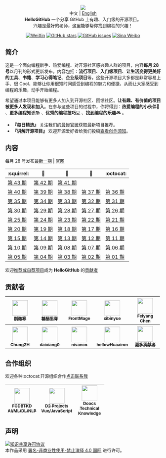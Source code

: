 <p align="center">
  <img src="https://media.githubusercontent.com/media/521xueweihan/img/master/hellogithub/logo/readme.gif"/>
  <br>中文 | <a href="README_en.md">English</a>
  <br><strong>HelloGitHub</strong> 一个分享 GitHub 上有趣、入门级的开源项目。<br>兴趣是最好的老师，这里能够帮你找到编程的兴趣！
</p>

<p align="center">
  <a href="https://media.githubusercontent.com/media/521xueweihan/img/master/hellogithub/logo/weixin.png"><img src="https://img.shields.io/badge/Talk-%E5%BE%AE%E4%BF%A1%E7%BE%A4-brightgreen.svg?style=popout-square" alt="WeiXin"></a>
  <a href="https://github.com/521xueweihan/HelloGitHub/stargazers"><img src="https://img.shields.io/github/stars/521xueweihan/HelloGitHub.svg?style=popout-square" alt="GitHub stars"></a>
  <a href="https://github.com/521xueweihan/HelloGitHub/issues"><img src="https://img.shields.io/github/issues/521xueweihan/HelloGitHub.svg?style=popout-square" alt="GitHub issues"></a>
    <a href="https://weibo.com/hellogithub"><img src="https://img.shields.io/badge/%E6%96%B0%E6%B5%AA-Weibo-red.svg?style=popout-square" alt="Sina Weibo"></a>
</p>

## 简介
这是一个面向编程新手、热爱编程、对开源社区感兴趣人群的项目，内容**每月 28 号**以月刊的形式更新发布。内容包括：**流行项目**、**入门级项目**、**让生活变得更美好的工具**、**书籍**、**学习心得笔记**、**企业级项目**等，这些开源项目大多都是非常容易上手、很 Cool，能够让你用很短时间感受到编程的魅力和便捷。从而让大家感受到编程的乐趣，动手开始编程。

希望通过本项目能够有更多人加入到开源社区、回馈社区。**让有趣、有价值的项目被更多人发现和加入**。在参与这些项目的过程中，你将得到：**热爱编程的小伙伴**🕺 、**更多编程知识**📚 、**优秀的编程技巧**💻 、**找到编程的乐趣**🎮 。

- **『每日精选』** 关注我们的[最惨官微](https://weibo.com/hellogithub)获取最新项目推荐。
- **『讲解开源项目』** 欢迎开源爱好者给我们投稿[查看创作须知](https://github.com/HelloGitHub-Team/Article/blob/master/%E5%88%9B%E4%BD%9C%E9%A1%BB%E7%9F%A5.md)。


## 内容
每月 28 号发布[最新一期](/content/last.md) | [官网](https://hellogithub.com) 

| :squirrel: | :jack_o_lantern: | :beer: | :fish_cake: | :octocat: |
| ------- | ----- | ------------ | ------ | --------- |
| [第 43 期](/content/43/HelloGitHub43.md) | [第 42 期](/content/42/HelloGitHub42.md) | [第 41 期](/content/41/HelloGitHub41.md) |
| [第 40 期](/content/40/HelloGitHub40.md) | [第 39 期](/content/39/HelloGitHub39.md) | [第 38 期](/content/38/HelloGitHub38.md) | [第 37 期](/content/37/HelloGitHub37.md) | [第 36 期](/content/36/HelloGitHub36.md) |
| [第 35 期](/content/35/HelloGitHub35.md) | [第 34 期](/content/34/HelloGitHub34.md) | [第 33 期](/content/33/HelloGitHub33.md) | [第 32 期](/content/32/HelloGitHub32.md) | [第 31 期](/content/31/HelloGitHub31.md) |
| [第 30 期](/content/30/HelloGitHub30.md) | [第 29 期](/content/29/HelloGitHub29.md) | [第 28 期](/content/28/HelloGitHub28.md) | [第 27 期](/content/27/HelloGitHub27.md) | [第 26 期](/content/26/HelloGitHub26.md) |
| [第 25 期](/content/25/HelloGitHub25.md) | [第 24 期](/content/24/HelloGitHub24.md) | [第 23 期](/content/23/HelloGitHub23.md) | [第 22 期](/content/22/HelloGitHub22.md) | [第 21 期](/content/21/HelloGitHub21.md) |
| [第 20 期](/content/20/HelloGitHub20.md) | [第 19 期](/content/19/HelloGitHub19.md) | [第 18 期](/content/18/HelloGitHub18.md) | [第 17 期](/content/17/HelloGitHub17.md) | [第 16 期](/content/16/HelloGitHub16.md) |
| [第 15 期](/content/15/HelloGitHub15.md) | [第 14 期](/content/14/HelloGitHub14.md) | [第 13 期](/content/13/HelloGitHub13.md) | [第 12 期](/content/12/HelloGitHub12.md) | [第 11 期](/content/11/HelloGitHub11.md) |
| [第 10 期](/content/10/HelloGitHub10.md) | [第 09 期](/content/09/HelloGitHub09.md) | [第 08 期](/content/08/HelloGitHub08.md) | [第 07 期](/content/07/HelloGitHub07.md) | [第 06 期](/content/06/HelloGitHub06.md) |
| [第 05 期](/content/05/HelloGitHub05.md) | [第 04 期](/content/04/HelloGitHub04.md) | [第 03 期](/content/03/HelloGitHub03.md) | [第 02 期](/content/02/HelloGitHub02.md) | [第 01 期](/content/01/HelloGitHub01.md) |

欢迎[推荐或自荐项目](https://github.com/521xueweihan/HelloGitHub/issues/new)成为 **HelloGitHub** 的[贡献者](https://github.com/521xueweihan/HelloGitHub/blob/master/content/contributors.md) 

## 贡献者
<table>
  <tbody>
    <tr>
      <th align="center" style="width: 80px;">
        <a href="https://github.com/521xueweihan">
          <img src="https://avatars2.githubusercontent.com/u/8255800?s=50&v=4" style="width: 50px;"><br>
          <sub>削微寒</sub>
        </a><br>
      </th>
      <th align="center" style="width: 80px;">
        <a href="https://github.com/ming995">
          <img src="https://avatars0.githubusercontent.com/u/46031112?s=50&v=4" style="width: 50px;"><br>
          <sub>糖醋里脊</sub>
        </a><br>
      </th>
      <th align="center" style="width: 80px;">
        <a href="https://github.com/FrontMage">
          <img src="https://avatars0.githubusercontent.com/u/17007026?s=50&v=4" style="width: 50px;"><br>
          <sub>FrontMage</sub>
        </a><br>
      </th>
      <th align="center" style="width: 80px;">
        <a href="https://github.com/xibinyue">
          <img src="https://avatars0.githubusercontent.com/u/14122146?s=50&v=4" style="width: 50px;"><br>
          <sub>xibinyue</sub>
        </a><br>
      </th>
      <th align="center" style="width: 80px;">
        <a href="https://github.com/Eurus-Holmes">
          <img src="https://avatars3.githubusercontent.com/u/34226570?s=50&v=4" style="width: 50px;"><br>
          <sub>Feiyang Chen</sub>
        </a><br>
      </th>
    </tr>
    <tr>
      <th align="center" style="width: 80px;">
        <a href="https://github.com/ChungZH">
          <img src="https://avatars1.githubusercontent.com/u/42088872?s=50&v=4" style="width: 50px;"><br>
          <sub>ChungZH</sub>
        </a><br>
      </th>
      <th align="center" style="width: 80px;">
        <a href="https://github.com/daixiang0">
          <img src="https://avatars3.githubusercontent.com/u/26538619?s=50&v=4" style="width: 50px;"><br>
          <sub>daixiang0</sub>
        </a><br>
      </th>
      <th align="center" style="width: 80px;">
        <a href="https://github.com/nivance">
          <img src="https://avatars3.githubusercontent.com/u/3291404?s=50&v=4" style="width: 50px;"><br>
          <sub>nivance</sub>
        </a><br>
      </th>
      <th align="center" style="width: 80px;">
        <a href="https://github.com/hellowHuaairen">
          <img src="https://avatars2.githubusercontent.com/u/19610305?s=50&v=4" style="width: 50px;"><br>
          <sub>hellowHuaairen</sub>
        </a><br>
      </th>
      <th align="center" style="width: 80px;">
        <a href="https://github.com/521xueweihan/HelloGitHub/blob/master/content/contributors.md">
          <img src="https://avatars1.githubusercontent.com/u/17665302?s=50&v=4" style="width: 50px;"><br>
          <sub>更多贡献者</sub>
        </a><br>
      </th>
    </tr>
  </tbody>
</table>


## 合作组织
欢迎各种:octocat:开源组织合作[点击联系我](Mailto:595666367@qq.com)

<table>
  <thead>
    <tr>
      <th align="center" style="width: 80px;">
        <a href="https://github.com/FGDBTKD">
          <img src="https://avatars3.githubusercontent.com/u/40509403?s=50&v=4" style="width: 50px;"><br>
          <sub>FGDBTKD</sub><br>
          <sub>AI/ML/DL/NLP</sub>
        </a><br>
      </th>
      <th align="center" style="width: 80px;">
        <a href="https://github.com/d2-projects">
          <img src="https://avatars3.githubusercontent.com/u/40857578?s=50&v=4" style="width: 50px;"><br>
          <sub>D2 Projects</sub><br>
          <sub>Vue/JavaScript</sub>
        </a><br>
      </th>
      <th align="center" style="width: 80px;">
        <a href="https://github.com/doocs">
          <img src="https://avatars1.githubusercontent.com/u/43716716?s=50&v=4" style="width: 50px;"><br>
          <sub>Doocs</sub><br>
          <sub>Technical Knowledge</sub>
        </a><br>
      </th>
    </tr>
  </thead>
</table>
                    
## 声明
<a rel="license" href="https://creativecommons.org/licenses/by-nc-nd/4.0/deed.zh"><img alt="知识共享许可协议" style="border-width: 0" src="https://licensebuttons.net/l/by-nc-nd/4.0/88x31.png"></a><br>本作品采用 <a rel="license" href="https://creativecommons.org/licenses/by-nc-nd/4.0/deed.zh">署名-非商业性使用-禁止演绎 4.0 国际</a> 进行许可。

